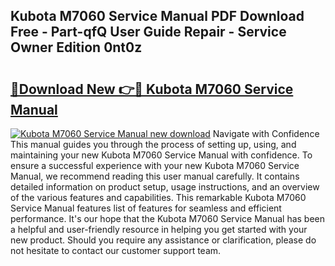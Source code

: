 ## Kubota M7060 Service Manual PDF Download Free - Part-qfQ User Guide Repair - Service Owner Edition 0nt0z

# <h2><a href="http://bc86439.oget.top/?id=Kubota+M7060+Service+Manual">🔗Download New 👉🔴 Kubota M7060 Service Manual</a></h2>

[![Kubota M7060 Service Manual new download](https://i.imgur.com/5g1atiW.png)](http://bc86439.oget.top/?id=Kubota+M7060+Service+Manual)
Navigate with Confidence This manual guides you through the process of setting up, using, and maintaining your new Kubota M7060 Service Manual with confidence. To ensure a successful experience with your new Kubota M7060 Service Manual, we recommend reading this user manual carefully. It contains detailed information on product setup, usage instructions, and an overview of the various features and capabilities. This remarkable Kubota M7060 Service Manual features list of features for seamless and efficient performance. It's our hope that the Kubota M7060 Service Manual has been a helpful and user-friendly resource in helping you get started with your new product. Should you require any assistance or clarification, please do not hesitate to contact our customer support team.
